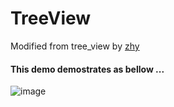 # TreeView
 Modified from tree_view by [zhy]( http://blog.csdn.net/lmj623565791/article/details/40212367)   
#### This demo demostrates as bellow ...
![image](https://github.com/wildcreek/TreeView/blob/master/demo.gif )   
